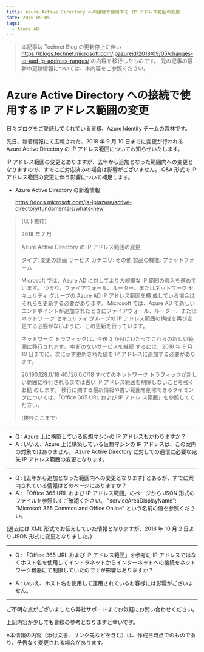 ```yaml
---
title: Azure Active Directory への接続で使用する IP アドレス範囲の変更
date: 2018-09-05
tags:
  - Azure AD
---
```


> 本記事は Technet Blog の更新停止に伴い https://blogs.technet.microsoft.com/jpazureid/2018/09/05/changes-to-aad-ip-address-ranges/ の内容を移行したものです。
> 元の記事の最新の更新情報については、本内容をご参照ください。

# Azure Active Directory への接続で使用する IP アドレス範囲の変更

日々ブログをご愛読してくれている皆様、Azure Identity チームの宮林です。

先日、新着情報にて広報された、2018 年 9 月 10 日までに変更が行われる Azure Active Directory の IP アドレス範囲についてお知らせいたします。

IP アドレス範囲の変更とありますが、去年から追加となった範囲内への変更となりますので、すでにご対応済みの場合は影響がございません。
Q&A 形式で IP アドレス範囲の変更に伴う影響について補足します。

- Azure Active Directory の新着情報

  https://docs.microsoft.com/ja-jp/azure/active-directory/fundamentals/whats-new

> (以下抜粋)
>
> 2018 年 7 月
>
> Azure Active Directory の IP アドレス範囲の変更
>
> タイプ: 変更の計画
> サービス カテゴリ: その他
> 製品の機能: プラットフォーム
>
> Microsoft では、Azure AD に対してより大規模な IP 範囲の導入を進めています。
> つまり、ファイアウォール、ルーター、またはネットワーク セキュリティ グループの Azure AD IP アドレス範囲を構 成している場合はそれらを更新する必要があります。
> Microsoft では、Azure AD で新しいエンドポイントが追加されたときにファイアウォール、ルーター、またはネットワ ーク セキュリティ グループの IP アドレス範囲の構成を再び変更する必要がないように、この更新を行っています。
>
> ネットワーク トラフィックは、今後 2 か月にわたってこれらの新しい範囲に移行されます。 中断のないサービスを継続 するには、2018 年 9 月 10 日までに、次に示す更新された値を IP アドレスに追加する必要があります。
>
> 20.190.128.0/18
> 40.126.0.0/18
> すべてのネットワーク トラフィックが新しい範囲に移行されるまでは古い IP アドレス範囲を削除しないことを強くお勧 めします。 移行に関する最新情報や古い範囲を削除できるタイミングについては、「Office 365 URL および IP アドレ ス範囲」を参照してください。
>
> (抜粋ここまで)

---

- Q : Azure 上に構築している仮想マシンの IP アドレスもかわりますか？
- A : いいえ、Azure 上に構築している仮想マシンの IP アドレスは、この案内の対象ではありません。
Azure Active Directory に対しての通信に必要な宛先 IP アドレス範囲の変更となります。

---

- Q : [去年から追加となった範囲内への変更となります] とあるが、すでに案内されている情報はどのページにありますか？
- A : 「Office 365 URL および IP アドレス範囲」のページから JSON 形式のファイルを参照してご確認ください。
"serviceAreaDisplayName": "Microsoft 365 Common and Office Online" という名前の値を参照ください。

(過去には XML 形式でお伝えしていた情報となりますが、2018 年 10 月 2 日より JSON 形式に変更となりました。)

---

- Q : 「Office 365 URL および IP アドレス範囲」を参考に IP アドレスではなくホスト名を使用してイントラネットからインターネットへの接続をネットワーク機器にて制限していたのですが影響はありますか？

- A : いいえ、ホスト名を使用して運用されているお客様には影響がございません。

---

ご不明な点がございましたら弊社サポートまでお気軽にお問い合わせください。

上記内容が少しでも皆様の参考となりますと幸いです。

※本情報の内容（添付文書、リンク先などを含む）は、作成日時点でのものであり、予告なく変更される場合があります。
